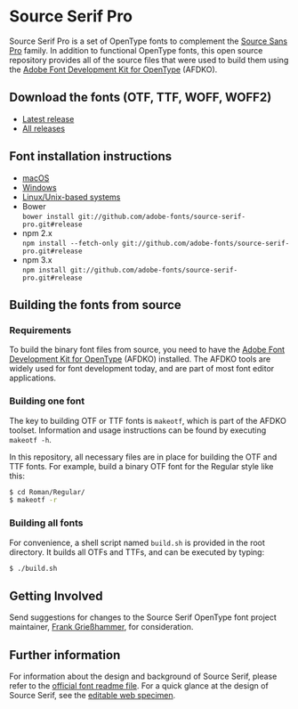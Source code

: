 # Source Serif Pro

Source Serif Pro is a set of OpenType fonts to complement the [Source Sans Pro](https://github.com/adobe-fonts/source-sans-pro) family.
In addition to functional OpenType fonts, this open source repository provides all of the source files that were used to build them using the [Adobe Font Development Kit for OpenType](http://www.adobe.com/devnet/opentype/afdko.html) (AFDKO).

## Download the fonts (OTF, TTF, WOFF, WOFF2)

* [Latest release](../../releases/latest)
* [All releases](../../releases)

## Font installation instructions

* [macOS](https://support.apple.com/en-us/HT201749)
* [Windows](https://www.microsoft.com/en-us/Typography/TrueTypeInstall.aspx)
* [Linux/Unix-based systems](https://github.com/adobe-fonts/source-code-pro/issues/17#issuecomment-8967116)
* Bower<br/>
	`bower install git://github.com/adobe-fonts/source-serif-pro.git#release`
* npm 2.x<br/>
	`npm install --fetch-only git://github.com/adobe-fonts/source-serif-pro.git#release`
* npm 3.x<br/>
	`npm install git://github.com/adobe-fonts/source-serif-pro.git#release`

## Building the fonts from source

### Requirements

To build the binary font files from source, you need to have the [Adobe Font Development Kit for OpenType](http://www.adobe.com/devnet/opentype/afdko.html) (AFDKO) installed. The AFDKO tools are widely used for font development today, and are part of most font editor applications.

### Building one font

The key to building OTF or TTF fonts is `makeotf`, which is part of the AFDKO toolset. Information and usage instructions can be found by executing `makeotf -h`.

In this repository, all necessary files are in place for building the OTF and TTF fonts.
For example, build a binary OTF font for the Regular style like this:

```sh
$ cd Roman/Regular/
$ makeotf -r
```

### Building all fonts

For convenience, a shell script named `build.sh` is provided in the root directory.
It builds all OTFs and TTFs, and can be executed by typing:

```sh
$ ./build.sh
```

## Getting Involved

Send suggestions for changes to the Source Serif OpenType font project maintainer, [Frank Grießhammer](mailto:opensourcefonts@adobe.com?subject=[GitHub]%20Source%20Serif%20Pro), for consideration.

## Further information

For information about the design and background of Source Serif, please refer to the [official font readme file](http://www.adobe.com/products/type/font-information/source-serif-pro-readme.html).
For a quick glance at the design of Source Serif, see the [editable web specimen](http://adobe-fonts.github.io/source-serif-pro/).
